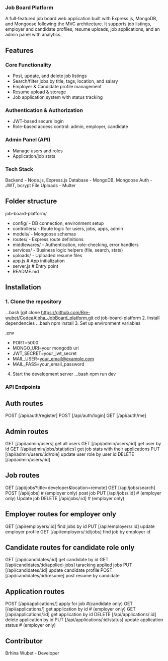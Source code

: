 ### Job Board Platform

A full-featured job board web application built with Express.js, MongoDB, and Mongoose following the MVC architecture. It supports job listings, employer and candidate profiles, resume uploads, job applications, and an admin panel with analytics.

## Features

### Core Functionality
-  Post, update, and delete job listings
-  Search/filter jobs by title, tags, location, and salary
-  Employer & Candidate profile management
-  Resume upload & storage
-  Job application system with status tracking

### Authentication & Authorization
- JWT-based secure login
- Role-based access control: admin, employer, candidate

### Admin Panel (API)
- Manage users and roles
- Application/job stats

### Tech Stack

 Backend      - Node.js, Express.js
 Database     - MongoDB, Mongoose 
 Auth         - JWT, bcrypt 
 File Uploads - Multer   

## Folder structure

  job-board-platform/
  
- config/ - DB connection, environment setup
- controllers/ - Route logic for users, jobs, apps, admin
- models/ - Mongoose schemas
- routes/ - Express route definitions
- middlewares/ - Authentication, role-checking, error handlers
- services/ - Business logic helpers (file, search, stats)
- uploads/ - Uploaded resume files
- app.js # App initialization
- server.js # Entry point
- README.md



## Installation

### 1. Clone the repository

...bash
[git clone https://github.com/Bre-wubet/CodeaAlpha_JobBoard_platform.git
cd job-board-platform
2. Install dependencies
...bash
npm install
3. Set up environment variables

.env
- PORT=5000
- MONGO_URI=your mongodb uri
- JWT_SECRET=your_jwt_secret
- MAIL_USER=your_email@example.com
- MAIL_PASS=your_email_password

4. Start the development server
...bash
npm run dev


### API Endpoints

## Auth routes
 POST [/api/auth/register]
 POST [/api/auth/login]
 GET [/api/auth/me]

## Admin routes
 GET  [/api/admin/users] get all users
 GET  [/api/admin/users/:id] get user by id
 GET  [/api/admin/jobs/statistics] get job stats with their applications
 PUT  [/api/admin/users/:id/role] update user role by user id
 DELETE  [/api/admin/users/:id]

## Job routes
 GET [/api/jobs?title=developer&location=remote]
 GET [/api/jobs/search]
 POST [/api/jobs]       # (employer only) poat job
 PUT [/api/jobs/:id]    # (employer only) Update job
 DELETE [/api/jobs/:id] # (employer only)

## Employer routes for employer only
 GET  [/api/employers/:id] find jobs by id
 PUT  [/api/employers/:id]  update employer profile
 GET [/api/employers/:id/jobs] find job by employer id

## Candidate routes for candidate role only
 GET  [/api/candidates/:id] get candidate by id
 GET  [/api/candidates/:id/applied-jobs] taracking applied jobs
 PUT  [/api/candidates/:id] update candidate profile
 POST [/api/candidates/:id/resume] post resume by candidate

## Application routes
 POST [/api/applications/] apply for job #(candidate only)
 GET [/api/applications/]   get application by id # (employer only)
 GET  [/api/applications/:id] get application by id
 DELETE  [/api/applications/:id] delete application by id
 PUT [/api/applications/:id/status] update application status # (employer only)

 ## Contributor
 Brhina Wubet - Developer 

